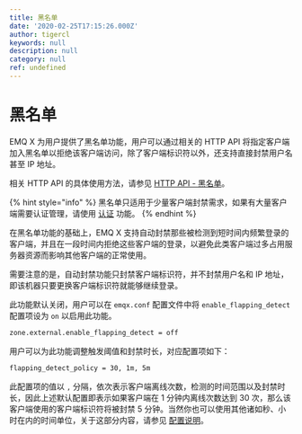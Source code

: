 ```yaml
---
title: 黑名单
date: '2020-02-25T17:15:26.000Z'
author: tigercl
keywords: null
description: null
category: null
ref: undefined
---
```


# 黑名单

EMQ X 为用户提供了黑名单功能，用户可以通过相关的 HTTP API 将指定客户端加入黑名单以拒绝该客户端访问，除了客户端标识符以外，还支持直接封禁用户名甚至 IP 地址。

相关 HTTP API 的具体使用方法，请参见 [HTTP API - 黑名单](../http-api/http-api.md#endpoint-banned)。

{% hint style="info" %}
黑名单只适用于少量客户端封禁需求，如果有大量客户端需要认证管理，请使用 [认证](auth.md) 功能。
{% endhint %}

在黑名单功能的基础上，EMQ X 支持自动封禁那些被检测到短时间内频繁登录的客户端，并且在一段时间内拒绝这些客户端的登录，以避免此类客户端过多占用服务器资源而影响其他客户端的正常使用。

需要注意的是，自动封禁功能只封禁客户端标识符，并不封禁用户名和 IP 地址，即该机器只要更换客户端标识符就能够继续登录。

此功能默认关闭，用户可以在 `emqx.conf` 配置文件中将 `enable_flapping_detect` 配置项设为 `on` 以启用此功能。

```bash
zone.external.enable_flapping_detect = off
```

用户可以为此功能调整触发阈值和封禁时长，对应配置项如下：

```bash
flapping_detect_policy = 30, 1m, 5m
```

此配置项的值以 `,` 分隔，依次表示客户端离线次数，检测的时间范围以及封禁时长，因此上述默认配置即表示如果客户端在 1 分钟内离线次数达到 30 次，那么该客户端使用的客户端标识符将被封禁 5 分钟。当然你也可以使用其他诸如秒、小时在内的时间单位，关于这部分内容，请参见 [配置说明](../kai-shi-shi-yong/config.md)。

